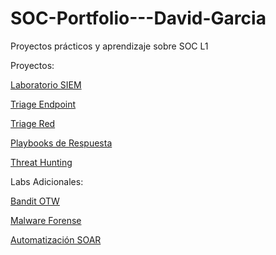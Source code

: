 # SOC-Portfolio---David-Garcia
Proyectos prácticos y aprendizaje sobre SOC L1



Proyectos:

[Laboratorio SIEM](Proyectos/01-Laboratorio-SIEM)

[Triage Endpoint](Proyectos/02-Triage-Endpoint)

[Triage Red](Proyectos/03-Triage-Red)

[Playbooks de Respuesta](Proyectos/04-Playbooks-Respuesta)

[Threat Hunting](Proyectos/05-Threat-Hunting)


Labs Adicionales:

[Bandit OTW](Labs-Adicionales/Bandit-OTW)

[Malware Forense](Labs-Adicionales/Malware-Forense)

[Automatización SOAR](Labs-Adicionales/Automatización-SOAR)

